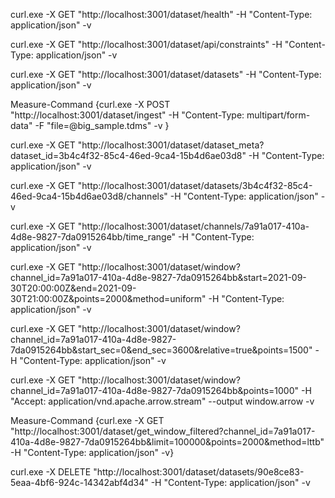 curl.exe -X GET "http://localhost:3001/dataset/health" -H "Content-Type: application/json" -v
  
curl.exe -X GET "http://localhost:3001/dataset/api/constraints" -H "Content-Type: application/json" -v
  
curl.exe -X GET "http://localhost:3001/dataset/datasets" -H "Content-Type: application/json" -v
  
Measure-Command {curl.exe -X POST "http://localhost:3001/dataset/ingest" -H "Content-Type: multipart/form-data" -F "file=@big_sample.tdms" -v } 
  
curl.exe -X GET "http://localhost:3001/dataset/dataset_meta?dataset_id=3b4c4f32-85c4-46ed-9ca4-15b4d6ae03d8" -H "Content-Type: application/json" -v

curl.exe -X GET "http://localhost:3001/dataset/datasets/3b4c4f32-85c4-46ed-9ca4-15b4d6ae03d8/channels" -H "Content-Type: application/json" -v

curl.exe -X GET "http://localhost:3001/dataset/channels/7a91a017-410a-4d8e-9827-7da0915264bb/time_range" -H "Content-Type: application/json" -v

curl.exe -X GET "http://localhost:3001/dataset/window?channel_id=7a91a017-410a-4d8e-9827-7da0915264bb&start=2021-09-30T20:00:00Z&end=2021-09-30T21:00:00Z&points=2000&method=uniform" -H "Content-Type: application/json" -v

curl.exe -X GET "http://localhost:3001/dataset/window?channel_id=7a91a017-410a-4d8e-9827-7da0915264bb&start_sec=0&end_sec=3600&relative=true&points=1500" -H "Content-Type: application/json" -v

curl.exe -X GET "http://localhost:3001/dataset/window?channel_id=7a91a017-410a-4d8e-9827-7da0915264bb&points=1000" -H "Accept: application/vnd.apache.arrow.stream" --output window.arrow -v

Measure-Command {curl.exe -X GET "http://localhost:3001/dataset/get_window_filtered?channel_id=7a91a017-410a-4d8e-9827-7da0915264bb&limit=100000&points=2000&method=lttb" -H "Content-Type: application/json" -v}

curl.exe -X DELETE "http://localhost:3001/dataset/datasets/90e8ce83-5eaa-4bf6-924c-14342abf4d34" -H "Content-Type: application/json" -v